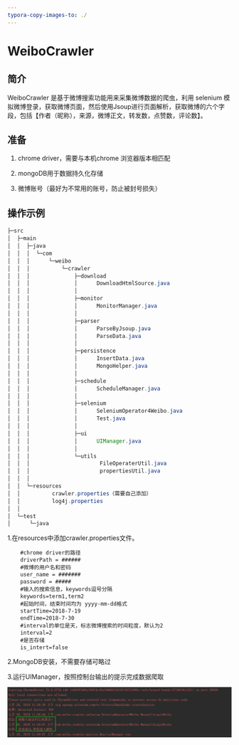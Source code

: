 ```yaml
---
typora-copy-images-to: ./
---
```


# WeiboCrawler

## 简介

WeiboCrawler 是基于微博搜索功能用来采集微博数据的爬虫，利用 selenium 模拟微博登录，获取微博页面，然后使用Jsoup进行页面解析，获取微博的六个字段，包括【作者（昵称），来源，微博正文，转发数，点赞数，评论数】。

## 准备

 1. chrome driver，需要与本机chrome 浏览器版本相匹配

    [下载地址]: http://npm.taobao.org/mirrors/chromedriver/

 2. mongoDB用于数据持久化存储

 3. 微博账号（最好为不常用的账号，防止被封号损失）

## 操作示例

```java
├─src
│  ├─main
│  │  ├─java
│  │  │  └─com
│  │  │      └─weibo
│  │  │          └─crawler
│  │  │              ├─download
│  │  │              │      DownloadHtmlSource.java
│  │  │              │      
│  │  │              ├─monitor
│  │  │              │      MonitorManager.java
│  │  │              │      
│  │  │              ├─parser
│  │  │              │      ParseByJsoup.java
│  │  │              │      ParseData.java
│  │  │              │      
│  │  │              ├─persistence
│  │  │              │      InsertData.java
│  │  │              │      MongoHelper.java
│  │  │              │      
│  │  │              ├─schedule
│  │  │              │      ScheduleManager.java
│  │  │              │      
│  │  │              ├─selenium
│  │  │              │      SeleniumOperator4Weibo.java
│  │  │              │      Test.java
│  │  │              │      
│  │  │              ├─ui
│  │  │              │      UIManager.java
│  │  │              │      
│  │  │              └─utils
│  │  │                      FileOperaterUtil.java
│  │  │                      propertiesUtil.java
│  │  │                      
│  │  └─resources
│  │          crawler.properties（需要自己添加）
│  │          log4j.properties
│  │          
│  └─test
│      └─java

```

1.在resources中添加crawler.properties文件。

```
    #chrome driver的路径
    driverPath = ######
    #微博的用户名和密码
    user_name = #######
    password = #####
    #输入的搜索信息，keywords逗号分隔
    keywords=term1,term2
    #起始时间，结束时间均为 yyyy-mm-dd格式
    startTime=2018-7-19
    endTime=2018-7-30
    #interval的单位是天，标志微博搜索的时间粒度，默认为2
    interval=2
    #是否存储
    is_intert=false
```

2.MongoDB安装，不需要存储可略过

3.运行UIManager，按照控制台输出的提示完成数据爬取

![微信截图_20190726115112](微信截图_20190726115112.png)